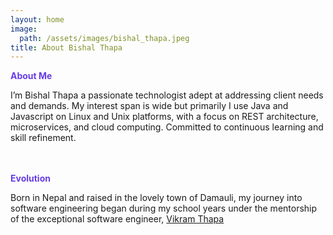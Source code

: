 ```yaml
---
layout: home
image:
  path: /assets/images/bishal_thapa.jpeg
title: About Bishal Thapa
---
```


<link href="{{site.url}}/assets/css/about.css" rel="stylesheet"/>

<b style="color:#673de6"> About Me </b>

I’m Bishal Thapa a passionate technologist adept at addressing client needs and demands. My interest span is wide but primarily I use Java
and Javascript on Linux and Unix platforms, with a focus on REST architecture, microservices, and cloud computing. Committed to continuous
learning and skill refinement.
<br /><br /><br />

<b style="color:#673de6"> Evolution</b>

Born in Nepal and raised in the lovely town of Damauli, my journey into software engineering began during my school years under the
mentorship of the exceptional software engineer, <a href="https://www.linkedin.com/in/vikram-thapa-87677a191">Vikram Thapa</a>



<script>

function showTabContent(evt, cityName) {
  let i, tabcontent, tablinks;
  tabcontent = document.getElementsByClassName("tab-content");
  for (i = 0; i < tabcontent.length; i++) {
    tabcontent[i].style.display = "none";
  }
  tablinks = document.getElementsByClassName("tab-links");
  for (i = 0; i < tablinks.length; i++) {
    tablinks[i].className = tablinks[i].className.replace(" active", "");
  }
  document.getElementById(cityName).style.display = "block";
  evt.currentTarget.className += " active";
}
// Get the element with id="defaultOpen" and click on it
document.getElementById("defaultOpen").click();
</script>
